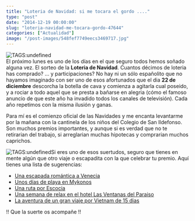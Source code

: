 ```yaml
---
title: "Loteria de Navidad: si me tocara el gordo ...."
type: "post"
date: "2014-12-19 00:00:00"
slug: "loteria-navidad-me-tocara-gordo-47644"
categories: ["Actualidad"]
image: "/post-images/548fef7749eecs3469717.jpg"
---
```


 ![ TAGS:undefined](/post-images/548fef7749eecs3469717.jpg)  
 El próximo lunes es uno de los días en el que seguro todos hemos soñado alguna vez. El sorteo de la **Loteria de Navidad**. Cuantos décimos de loteria has comprado? ... y participaciones? No hay ni un sólo españolito que no hayamos imaginado con ser uno de esos afortunados que el dia **22 de diciembre** descorcha la botella de cava y comienza a agitarla cual poseido, y a rociar a todo aquel que se presta a bañarse en alegria (cómo el famoso anuncio de que este año ha invadido todos los canales de televisión). Cada año repetimos con la misma ilusión y ganas.

 Para mí es el comienzo oficial de las Navidades y me encanta levantarme por la mañana con la cantinela de los niños del Colegio de San Ildefonso. Son muchos premios importantes, y aunque si es verdad que no te retirarian del trabajo, si arreglarian muchas hipotecas y comprarian muchos caprichos.

 ![ TAGS:undefined](/post-images/47644-42698.jpg "las ventanas del paraíso")Si eres uno de esos suertudos, seguro que tienes en mente algún que otro viaje o escapadita con la que celebrar tu premio. Aquí tienes una lista de sugerencias:

- [Una escapada romántica a Venecia](http://www.missviajes.com/venecia-ciudad-canales-6042)
- [Unos días de playa en Mykonos](http://www.missviajes.com/hotel-petinos-mykonos-688843)
- [Una ruta por Escocia](http://www.missviajes.com/ruta-escocia-887779)
- [Una semana de relax en el hotel Las Ventanas del Paraiso](http://www.missviajes.com/ventanas-al-paraiso-9255)
- [La aventura de un gran viaje por Vietnam de 15 dias](http://www.missviajes.com/p/vietnam-10647)

 !! Que la suerte os acompañe !!